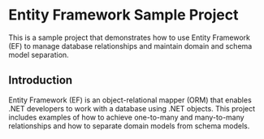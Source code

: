 # Entity Framework Sample Project

This is a sample project that demonstrates how to use Entity Framework (EF) to manage database relationships and maintain domain and schema model separation.

## Introduction

Entity Framework (EF) is an object-relational mapper (ORM) that enables .NET developers to work with a database using .NET objects. 
This project includes examples of how to achieve one-to-many and many-to-many relationships and how to separate domain models from schema models.
